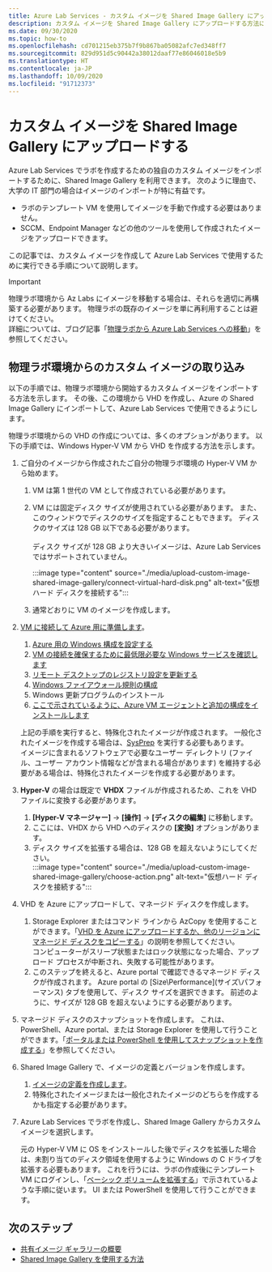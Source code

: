 ```yaml
---
title: Azure Lab Services - カスタム イメージを Shared Image Gallery にアップロードする
description: カスタム イメージを Shared Image Gallery にアップロードする方法について説明します。 大学の IT 部門は、イメージのインポートが特に有益であることがわかります。
ms.date: 09/30/2020
ms.topic: how-to
ms.openlocfilehash: cd701215eb375b7f9b867ba05082afc7ed348ff7
ms.sourcegitcommit: 829d951d5c90442a38012daaf77e86046018e5b9
ms.translationtype: HT
ms.contentlocale: ja-JP
ms.lasthandoff: 10/09/2020
ms.locfileid: "91712373"
---
```

# <a name="upload-a-custom-image-to-shared-image-gallery"></a>カスタム イメージを Shared Image Gallery にアップロードする

Azure Lab Services でラボを作成するための独自のカスタム イメージをインポートするために、Shared Image Gallery を利用できます。 次のように理由で、大学の IT 部門の場合はイメージのインポートが特に有益です。 

* ラボのテンプレート VM を使用してイメージを手動で作成する必要はありません。
* SCCM、Endpoint Manager などの他のツールを使用して作成されたイメージをアップロードできます。

この記事では、カスタム イメージを作成して Azure Lab Services で使用するために実行できる手順について説明します。 

> [!IMPORTANT]
> 物理ラボ環境から Az Labs にイメージを移動する場合は、それらを適切に再構築する必要があります。 物理ラボの既存のイメージを単に再利用することは避けてください。 <br/>詳細については、ブログ記事「[物理ラボから Azure Lab Services への移動](https://techcommunity.microsoft.com/t5/azure-lab-services/moving-from-a-physical-lab-to-azure-lab-services/ba-p/1654931)」を参照してください。

## <a name="bring-custom-image-from-a-physical-lab-environment"></a>物理ラボ環境からのカスタム イメージの取り込み

以下の手順では、物理ラボ環境から開始するカスタム イメージをインポートする方法を示します。 その後、この環境から VHD を作成し、Azure の Shared Image Gallery にインポートして、Azure Lab Services で使用できるようにします。

物理ラボ環境からの VHD の作成については、多くのオプションがあります。 以下の手順では、Windows Hyper-V VM から VHD を作成する方法を示します。

1. ご自分のイメージから作成されたご自分の物理ラボ環境の Hyper-V VM から始めます。
    1. VM は第 1 世代の VM として作成されている必要があります。
    1. VM には固定ディスク サイズが使用されている必要があります。 また、このウィンドウでディスクのサイズを指定することもできます。 ディスクのサイズは 128 GB 以下である必要があります。<br/>    
    ディスク サイズが 128 GB より大きいイメージは、Azure Lab Services ではサポートされていません。 
       
        :::image type="content" source="./media/upload-custom-image-shared-image-gallery/connect-virtual-hard-disk.png" alt-text="仮想ハード ディスクを接続する":::   
    1. 通常どおりに VM のイメージを作成します。
1. [VM に接続して Azure 用に準備します](https://docs.microsoft.com/azure/virtual-machines/windows/prepare-for-upload-vhd-image)。
    1. [Azure 用の Windows 構成を設定する](https://docs.microsoft.com/azure/virtual-machines/windows/prepare-for-upload-vhd-image#set-windows-configurations-for-azure)
    1. [VM の接続を確保するために最低限必要な Windows サービスを確認します](https://docs.microsoft.com/azure/virtual-machines/windows/prepare-for-upload-vhd-image#check-the-windows-services)
    1. [リモート デスクトップのレジストリ設定を更新する](https://docs.microsoft.com/azure/virtual-machines/windows/prepare-for-upload-vhd-image#update-remote-desktop-registry-settings)
    1. [Windows ファイアウォール規則の構成](https://docs.microsoft.com/azure/virtual-machines/windows/prepare-for-upload-vhd-image#configure-windows-firewall-rules)
    1. Windows 更新プログラムのインストール
    1. [ここで示されているように、Azure VM エージェントと追加の構成をインストールします](https://docs.microsoft.com/azure/virtual-machines/windows/prepare-for-upload-vhd-image#complete-the-recommended-configurations) 
    
    上記の手順を実行すると、特殊化されたイメージが作成されます。 一般化されたイメージを作成する場合は、[SysPrep](https://docs.microsoft.com/azure/virtual-machines/windows/prepare-for-upload-vhd-image#determine-when-to-use-sysprep) を実行する必要もあります。 <br/>
        イメージに含まれるソフトウェアで必要なユーザー ディレクトリ (ファイル、ユーザー アカウント情報などが含まれる場合があります) を維持する必要がある場合は、特殊化されたイメージを作成する必要があります。
1. **Hyper-V** の場合は既定で **VHDX** ファイルが作成されるため、これを VHD ファイルに変換する必要があります。
    1. **[Hyper-V マネージャー]**  ->  **[操作]**  ->  **[ディスクの編集]** に移動します。
    1. ここには、VHDX から VHD へのディスクの **[変換]** オプションがあります。
    1. ディスク サイズを拡張する場合は、128 GB を超えないようにしてください。        
        :::image type="content" source="./media/upload-custom-image-shared-image-gallery/choose-action.png" alt-text="仮想ハード ディスクを接続する":::   
1. VHD を Azure にアップロードして、マネージド ディスクを作成します。
    1. Storage Explorer またはコマンド ラインから AzCopy を使用することができます。「[VHD を Azure にアップロードするか、他のリージョンにマネージド ディスクをコピーする](https://docs.microsoft.com/azure/virtual-machines/windows/disks-upload-vhd-to-managed-disk-powershell)」の説明を参照してください。        
    コンピューターがスリープ状態またはロック状態になった場合、アップロード プロセスが中断され、失敗する可能性があります。
    1. このステップを終えると、Azure portal で確認できるマネージド ディスクが作成されます。 
        Azure portal の [Size\Performance]\(サイズ\パフォーマンス\) タブを使用して、ディスク サイズを選択できます。 前述のように、サイズが 128 GB を超えないようにする必要があります。
1. マネージド ディスクのスナップショットを作成します。
    これは、PowerShell、Azure portal、または Storage Explorer を使用して行うことができます。「[ポータルまたは PowerShell を使用してスナップショットを作成する](https://docs.microsoft.com/azure/virtual-machines/windows/snapshot-copy-managed-disk)」を参照してください。
1. Shared Image Gallery で、イメージの定義とバージョンを作成します。
    1. [イメージの定義を作成します](https://docs.microsoft.com/azure/virtual-machines/windows/shared-images-portal#create-an-image-definition)。
    1. 特殊化されたイメージまたは一般化されたイメージのどちらを作成するかも指定する必要があります。
1. Azure Lab Services でラボを作成し、Shared Image Gallery からカスタム イメージを選択します。

    元の Hyper-V VM に OS をインストールした後でディスクを拡張した場合は、未割り当てのディスク領域を使用するように Windows の C ドライブを拡張する必要もあります。 これを行うには、ラボの作成後にテンプレート VM にログインし、「[ベーシック ボリュームを拡張する](https://docs.microsoft.com/windows-server/storage/disk-management/extend-a-basic-volume)」で示されているような手順に従います。 UI または PowerShell を使用して行うことができます。

## <a name="next-steps"></a>次のステップ

* [共有イメージ ギャラリーの概要](https://docs.microsoft.com/azure/virtual-machines/windows/shared-image-galleries)
* [Shared Image Gallery を使用する方法](how-to-use-shared-image-gallery.md)
